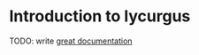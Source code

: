 # Introduction to lycurgus

TODO: write [great documentation](http://jacobian.org/writing/what-to-write/)
